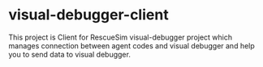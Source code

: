 # visual-debugger-client
This project is Client for RescueSim visual-debugger project which manages connection between agent codes and visual debugger and help you to send data to visual debugger. 
